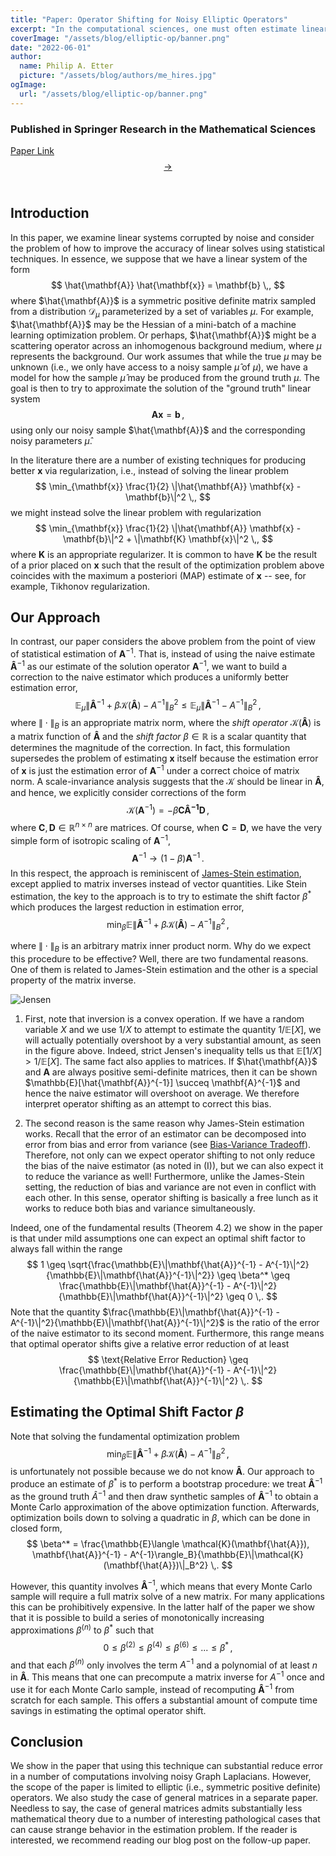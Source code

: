 ```yaml
---
title: "Paper: Operator Shifting for Noisy Elliptic Operators"
excerpt: "In the computational sciences, one must often estimate linear model parameters from data subject to noise and uncertainty. In order to improve the accuracy of linear models with noisy parameters, we propose the operator shifting framework, a collection of easy-to-implement algorithms that augment a noisy inverse operator by subtracting an additional shift term. Akin to James-Stein estimation, this reduces both bias and variance in the estimate. We develop bootstrap Monte Carlo algorithms to estimate the required shift magnitude for optimal error reduction. We  also provide a set of numerical experiments on four different graph and grid Laplacian systems."
coverImage: "/assets/blog/elliptic-op/banner.png"
date: "2022-06-01"
author:
  name: Philip A. Etter
  picture: "/assets/blog/authors/me_hires.jpg"
ogImage:
  url: "/assets/blog/elliptic-op/banner.png"
---
```


### Published in Springer Research in the Mathematical Sciences

[Paper Link $$\rightarrow$$](https://link.springer.com/article/10.1007/s40687-023-00414-x) $$\qquad$$

## Introduction

In this paper, we examine linear systems corrupted by noise and consider the problem of how to improve the accuracy of linear solves using statistical techniques. In essence, we suppose that we have a linear system of the form
$$
\hat{\mathbf{A}} \hat{\mathbf{x}} = \mathbf{b} \,,
$$
where $\hat{\mathbf{A}}$ is a symmetric positive definite matrix sampled from a distribution $\mathcal{D}_\mu$ parameterized by a set of variables $\mu$. For example, $\hat{\mathbf{A}}$ may be the Hessian of a mini-batch of a machine learning optimization problem. Or perhaps, $\hat{\mathbf{A}}$ might be a scattering operator across an inhomogenous background medium, where $\mu$ represents the background. Our work assumes that while the true $\mu$ may be unknown (i.e., we only have access to a noisy sample $\hat{\mu}$ of $\mu$), we have a model for how the sample $\hat{\mu}$ may be produced from the ground truth $\mu$. The goal is then to try to approximate the solution of the "ground truth" linear system
$$
\mathbf{A} \mathbf{x} = \mathbf{b} \,,
$$
using only our noisy sample $\hat{\mathbf{A}}$ and the corresponding noisy parameters $\hat{\mu}$. 

In the literature there are a number of existing techniques for producing better $\mathbf{x}$ via regularization, i.e., instead of solving the linear problem
$$
\min_{\mathbf{x}} \frac{1}{2} \|\hat{\mathbf{A}} \mathbf{x} - \mathbf{b}\|^2 \,,
$$
we might instead solve the linear problem with regularization
$$
\min_{\mathbf{x}} \frac{1}{2} \|\hat{\mathbf{A}} \mathbf{x} - \mathbf{b}\|^2 + \|\mathbf{K} \mathbf{x}\|^2 \,,
$$
where $\mathbf{K}$ is an appropriate regularizer. It is common to have $\mathbf{K}$ be the result of a prior placed on $\mathbf{x}$ such that the result of the optimization problem above coincides with the maximum a posteriori (MAP) estimate of $\mathbf{x}$ -- see, for example, Tikhonov regularization. 

## Our Approach

In contrast, our paper considers the above problem from the point of view of statistical estimation of $\mathbf{A}^{-1}$. That is, instead of using the naive estimate $\mathbf{\hat{A}}^{-1}$ as our estimate of the solution operator $\mathbf{A}^{-1}$, we want to build a correction to the naive estimator which produces a uniformly better estimation error,
$$
\mathbb{E}_\mu \|\mathbf{\hat{A}}^{-1} + \beta \mathcal{K}(\mathbf{\hat{A}}) - A^{-1}\|_B^2 \leq \mathbb{E}_\mu \|\mathbf{\hat{A}}^{-1} - A^{-1}\|_B^2 \,,
$$
where $\|\cdot\|_B$ is an appropriate matrix norm, where the *shift operator* $\mathcal{K}(\mathbf{\hat{A}})$ is a matrix function of $\mathbf{\hat{A}}$ and the *shift factor* $\beta \in \mathbb{R}$ is a scalar quantity that determines the magnitude of the correction. In fact, this formulation supersedes the problem of estimating $\mathbf{x}$ itself because the estimation error of $\mathbf{x}$ is just the estimation error of $\mathbf{A}^{-1}$ under a correct choice of matrix norm. A scale-invariance analysis suggests that the $\mathcal{K}$ should be linear in $\mathbf{\hat{A}}$, and hence, we explicitly consider corrections of the form
$$
\mathcal{K}(\mathbf{A}^{-1}) = -\beta \mathbf{C} \mathbf{\hat{A}^{-1}} \mathbf{D} \,,
$$
where $\mathbf{C}, \mathbf{D} \in \mathbb{R}^{n \times n}$ are matrices. Of course, when $\mathbf{C} = \mathbf{D}$, we have the very simple form of isotropic scaling of $\mathbf{A}^{-1}$,
$$
\mathbf{A}^{-1} \rightarrow (1 - \beta) \mathbf{A}^{-1} \,.
$$
In this respect, the approach is reminiscent of [James-Stein estimation](https://en.wikipedia.org/wiki/James%E2%80%93Stein_estimator), except applied to matrix inverses instead of vector quantities. Like Stein estimation, the key to the approach is to try to estimate the shift factor $\beta^*$ which produces the largest reduction in estimation error,
$$
\min_{\beta} \mathbb{E} \|\mathbf{\hat{A}}^{-1} + \beta \mathcal{K}(\mathbf{\hat{A}}) - A^{-1}\|_B^2 \,,
$$

where $\|\cdot\|_B$ is an arbitrary matrix inner product norm. Why do we expect this procedure to be effective? Well, there are two fundamental reasons. One of them is related to James-Stein estimation and the other is a special property of the matrix inverse. 

![Jensen](/assets/blog/elliptic-op/jensen.png)

1. First, note that inversion is a convex operation. If we have a random variable $X$ and we use $1/X$ to attempt to estimate the quantity $1/\mathbb{E}[X]$, we will actually potentially overshoot by a very substantial amount, as seen in the figure above. Indeed, strict Jensen's inequality tells us that $\mathbb{E}[1 / X] > 1/\mathbb{E}[X]$. The same fact also applies to matrices. If $\hat{\mathbf{A}}$ and $\mathbf{A}$ are always positive semi-definite matrices, then it can be shown $\mathbb{E}[\hat{\mathbf{A}}^{-1}] \succeq \mathbf{A}^{-1}$ and hence the naive estimator will overshoot on average. We therefore interpret operator shifting as an attempt to correct this bias.

2. The second reason is the same reason why James-Stein estimation works. Recall that the error of an estimator can be decomposed into error from bias and error from variance (see [Bias-Variance Tradeoff](https://en.wikipedia.org/wiki/Bias%E2%80%93variance_tradeoff)). Therefore, not only can we expect operator shifting to not only reduce the bias of the naive estimator (as noted in (I)), but we can also expect it to reduce the variance as well! Furthermore, unlike the James-Stein setting, the reduction of bias and variance are not even in conflict with each other. In this sense, operator shifting is basically a free lunch as it works to reduce both bias and variance simultaneously.

Indeed, one of the fundamental results (Theorem 4.2) we show in the paper is that under mild assumptions one can expect an optimal shift factor to always fall within the range
$$
1 \geq \sqrt{\frac{\mathbb{E}\|\mathbf{\hat{A}}^{-1} - A^{-1}\|^2}{\mathbb{E}\|\mathbf{\hat{A}}^{-1}\|^2}} \geq \beta^* \geq \frac{\mathbb{E}\|\mathbf{\hat{A}}^{-1} - A^{-1}\|^2}{\mathbb{E}\|\mathbf{\hat{A}}^{-1}\|^2} \geq 0 \,.
$$
Note that the quantity $\frac{\mathbb{E}\|\mathbf{\hat{A}}^{-1} - A^{-1}\|^2}{\mathbb{E}\|\mathbf{\hat{A}}^{-1}\|^2}$ is the ratio of the error of the naive estimator to its second moment. Furthermore, this range means that optimal operator shifts give a relative error reduction of at least
$$
\text{Relative Error Reduction} \geq \frac{\mathbb{E}\|\mathbf{\hat{A}}^{-1} - A^{-1}\|^2}{\mathbb{E}\|\mathbf{\hat{A}}^{-1}\|^2} \,.
$$

## Estimating the Optimal Shift Factor $\beta$

Note that solving the fundamental optimization problem
$$
\min_{\beta} \mathbb{E} \|\mathbf{\hat{A}}^{-1} + \beta \mathcal{K}(\mathbf{\hat{A}}) - A^{-1}\|_B^2 \,,
$$
is unfortunately not possible because we do not know $\mathbf{\hat{A}}$. Our approach to produce an estimate of $\beta^*$ is to perform a bootstrap procedure: we treat $\mathbf{\hat{A}}^{-1}$ as the ground truth $\hat{A}^{-1}$ and then draw synthetic samples of $\mathbf{\hat{A}}^{-1}$ to obtain a Monte Carlo approximation of the above optimization function. Afterwards, optimization boils down to solving a quadratic in $\beta$, which can be done in closed form,
$$
\beta^* = \frac{\mathbb{E}\langle \mathcal{K}(\mathbf{\hat{A}}), \mathbf{\hat{A}}^{-1} - A^{-1}\rangle_B}{\mathbb{E}\|\mathcal{K}(\mathbf{\hat{A}})\|_B^2} \,.
$$

However, this quantity involves $\mathbf{\hat{A}}^{-1}$, which means that every Monte Carlo sample will require a full matrix solve of a new matrix. For many applications this can be prohibitively expensive. In the latter half of the paper we show that it is possible to build a series of monotonically increasing approximations $\beta^{(n)}$ to $\beta^*$ such that
$$
0 \leq \beta^{(2)} \leq \beta^{(4)} \leq \beta^{(6)} \leq ... \leq \beta^* \,,
$$
and that each $\beta^{(n)}$ only involves the term $A^{-1}$ and a polynomial of at least $n$ in $\mathbf{\hat{A}}$. This means that one can precompute a matrix inverse for $A^{-1}$ once and use it for each Monte Carlo sample, instead of recomputing $\mathbf{\hat{A}}^{-1}$ from scratch for each sample. This offers a substantial amount of compute time savings in estimating the optimal operator shift.

## Conclusion

We show in the paper that using this technique can substantial reduce error in a number of computations involving noisy Graph Laplacians. However, the scope of the paper is limited to elliptic (i.e., symmetric positive definite) operators. We also study the case of general matrices in a separate paper. Needless to say, the case of general matrices admits substantially less mathematical theory due to a number of interesting pathological cases that can cause strange behavior in the estimation problem. If the reader is interested, we recommend reading our blog post on the follow-up paper.